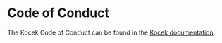 # Code of Conduct

The Kocek Code of Conduct can be found in the [Kocek documentation](https://kocek.devlab.id/docs/prologue/contribution-guide#code-of-conduct).
